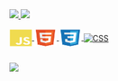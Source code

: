 
<div>
  <a href="https://github.com/mchnunes">
  <img height="180em" src="https://github-readme-stats.vercel.app/api?username=mchnunes&show_icons=true&theme=dark&include_all_commits=true&count_private=true"/>
  <img height="180em" src="https://github-readme-stats.vercel.app/api/top-langs/?username=mchnunes&layout=compact&langs_count=16&theme=dark"/>
</div>

  <div style="display: inline_block"><br>
  <img align="center" alt="Js" height="30" width="40" src="https://raw.githubusercontent.com/devicons/devicon/master/icons/javascript/javascript-plain.svg">
  <img align="center" alt="HTML" height="30" width="40" src="https://raw.githubusercontent.com/devicons/devicon/master/icons/html5/html5-original.svg">
  <img align="center" alt="CSS" height="30" width="40" src="https://raw.githubusercontent.com/devicons/devicon/master/icons/css3/css3-original.svg">
  <img align="center" alt="CSS" height="30" width="40" src="https://img.shields.io/badge/Java-ED8B00?style=for-the-badge&logo=openjdk&logoColor=white">
    
</div>
  
  ##
  
 <div>
  <a href="https://www.linkedin.com/in/michael-nunes-5bb40026b/" target="_blank"><img src="https://img.shields.io/badge/-LinkedIn-%230077B5?style=for-the-badge&logo=linkedin&logoColor=white" target="_blank"></a> 
  
  
 </div>
  
